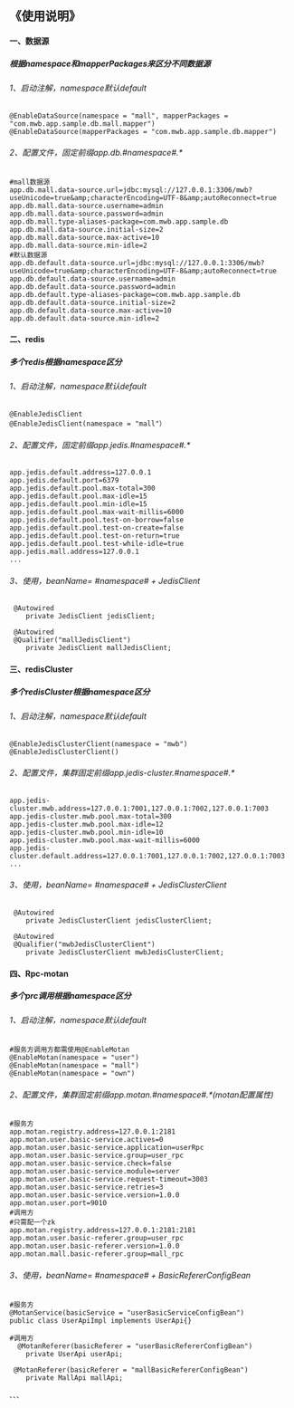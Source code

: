 
## 《使用说明》
#### 一、数据源
##### 根据namespace和mapperPackages来区分不同数据源
######  1、启动注解，namespace默认default
```
@EnableDataSource(namespace = "mall", mapperPackages = "com.mwb.app.sample.db.mall.mapper")
@EnableDataSource(mapperPackages = "com.mwb.app.sample.db.mapper")
```
###### 2、配置文件，固定前缀app.db.#namespace#.*
```
#mall数据源
app.db.mall.data-source.url=jdbc:mysql://127.0.0.1:3306/mwb?useUnicode=true&amp;characterEncoding=UTF-8&amp;autoReconnect=true
app.db.mall.data-source.username=admin
app.db.mall.data-source.password=admin
app.db.mall.type-aliases-package=com.mwb.app.sample.db
app.db.mall.data-source.initial-size=2
app.db.mall.data-source.max-active=10
app.db.mall.data-source.min-idle=2
#默认数据源
app.db.default.data-source.url=jdbc:mysql://127.0.0.1:3306/mwb?useUnicode=true&amp;characterEncoding=UTF-8&amp;autoReconnect=true
app.db.default.data-source.username=admin
app.db.default.data-source.password=admin
app.db.default.type-aliases-package=com.mwb.app.sample.db
app.db.default.data-source.initial-size=2
app.db.default.data-source.max-active=10
app.db.default.data-source.min-idle=2
```
#### 二、redis
##### 多个redis根据namespace区分
###### 1、启动注解，namespace默认default
```
@EnableJedisClient
@EnableJedisClient(namespace = "mall"）
```
###### 2、配置文件，固定前缀app.jedis.#namespace#.*
```
app.jedis.default.address=127.0.0.1
app.jedis.default.port=6379
app.jedis.default.pool.max-total=300
app.jedis.default.pool.max-idle=15
app.jedis.default.pool.min-idle=15
app.jedis.default.pool.max-wait-millis=6000
app.jedis.default.pool.test-on-borrow=false
app.jedis.default.pool.test-on-create=false
app.jedis.default.pool.test-on-return=true
app.jedis.default.pool.test-while-idle=true
app.jedis.mall.address=127.0.0.1
...
```
###### 3、使用，beanName= #namespace# + JedisClient
```
 @Autowired
    private JedisClient jedisClient;
    
 @Autowired
 @Qualifier("mallJedisClient")
    private JedisClient mallJedisClient;

```
#### 三、redisCluster
##### 多个redisCluster根据namespace区分
###### 1、启动注解，namespace默认default
```
@EnableJedisClusterClient(namespace = "mwb")
@EnableJedisClusterClient()
```
###### 2、配置文件，集群固定前缀app.jedis-cluster.#namespace#.*
```
app.jedis-cluster.mwb.address=127.0.0.1:7001,127.0.0.1:7002,127.0.0.1:7003
app.jedis-cluster.mwb.pool.max-total=300
app.jedis-cluster.mwb.pool.max-idle=12
app.jedis-cluster.mwb.pool.min-idle=10
app.jedis-cluster.mwb.pool.max-wait-millis=6000
app.jedis-cluster.default.address=127.0.0.1:7001,127.0.0.1:7002,127.0.0.1:7003
...
```
###### 3、使用，beanName= #namespace# + JedisClusterClient
```
 @Autowired
    private JedisClusterClient jedisClusterClient;
    
 @Autowired
 @Qualifier("mwbJedisClusterClient")
    private JedisClusterClient mwbJedisClusterClient;

```
#### 四、Rpc-motan
##### 多个prc调用根据namespace区分
###### 1、启动注解，namespace默认default
```
#服务方调用方都需使用@EnableMotan
@EnableMotan(namespace = "user")
@EnableMotan(namespace = "mall")
@EnableMotan(namespace = "own")
```
###### 2、配置文件，集群固定前缀app.motan.#namespace#.*(motan配置属性)
```
#服务方
app.motan.registry.address=127.0.0.1:2181
app.motan.user.basic-service.actives=0
app.motan.user.basic-service.application=userRpc
app.motan.user.basic-service.group=user_rpc
app.motan.user.basic-service.check=false
app.motan.user.basic-service.module=server
app.motan.user.basic-service.request-timeout=3003
app.motan.user.basic-service.retries=3
app.motan.user.basic-service.version=1.0.0
app.motan.user.port=9010
#调用方
#只需配一个zk
app.motan.registry.address=127.0.0.1:2181:2181
app.motan.user.basic-referer.group=user_rpc
app.motan.user.basic-referer.version=1.0.0
app.motan.mall.basic-referer.group=mall_rpc
```
###### 3、使用，beanName= #namespace# + BasicRefererConfigBean
```
#服务方
@MotanService(basicService = "userBasicServiceConfigBean")
public class UserApiImpl implements UserApi{}

#调用方
  @MotanReferer(basicReferer = "userBasicRefererConfigBean")
    private UserApi userApi;
    
 @MotanReferer(basicReferer = "mallBasicRefererConfigBean")
    private MallApi mallApi;

、、、